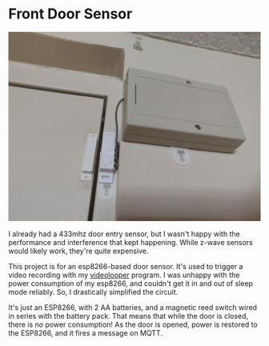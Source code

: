 Front Door Sensor
===

![doorsensor](./front_door.png)

I already had a 433mhz door entry sensor, but I wasn't happy with the performance and interference that kept happening. While z-wave sensors would likely work, they're quite expensive.

This project is for an esp8266-based door sensor. It's used to trigger a video recording with my [videolooper](../videolooper) program. I was unhappy with the power consumption of my esp8266, and couldn't get it in and out of sleep mode reliably. So, I drastically simplified the circuit.

It's just an ESP8266, with 2 AA batteries, and a magnetic reed switch wired in series with the battery pack. That means that while the door is closed, there is _no_ power consumption! As the door is opened, power is restored to the ESP8266, and it fires a message on MQTT.